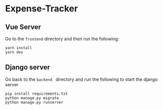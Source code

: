 # Expense-Tracker

## Vue Server
Go to the `frontend` directory and then run the following:
```
yarn install
yarn dev
```



## Django server

Go back to the `backend `  directory and run the following to start the django server
```
pip install requirements.txt
python manage.py migrate
python manage.py runserver
```
